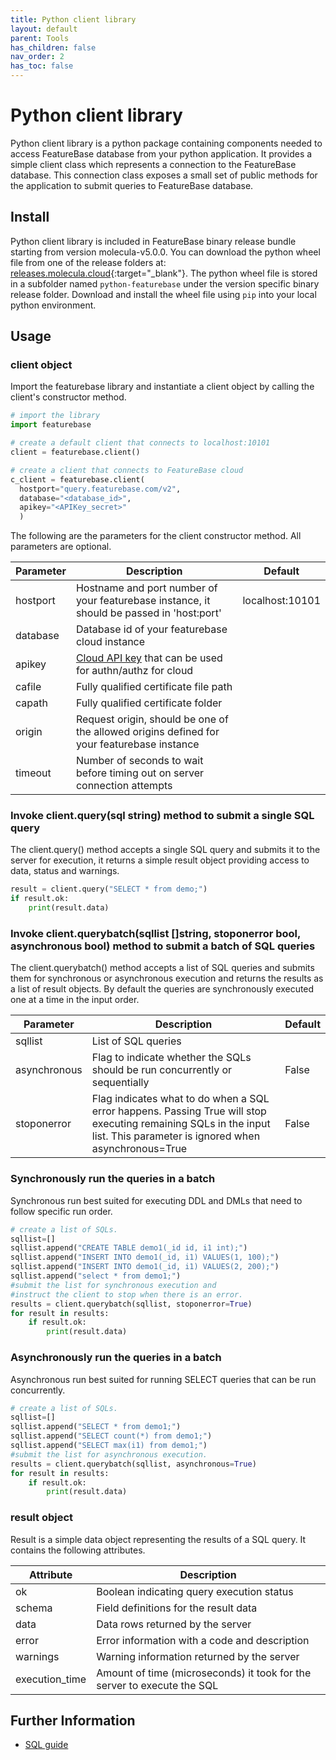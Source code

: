 ```yaml
---
title: Python client library
layout: default
parent: Tools
has_children: false
nav_order: 2
has_toc: false
---
```


# Python client library

Python client library is a python package containing components needed to access FeatureBase database from your python application. It provides a simple client class which represents a connection to the FeatureBase database. This connection class exposes a small set of public methods for the application to submit queries to FeatureBase database. 

## Install 

Python client library is included in FeatureBase binary release bundle starting from version molecula-v5.0.0. You can download the python wheel file from one of the release folders at: [releases.molecula.cloud](https://releases.molecula.cloud){:target="_blank"}. The python wheel file is stored in a subfolder named `python-featurebase` under the version specific binary release folder. Download and install the wheel file using `pip` into your local python environment.

## Usage

### client object

Import the featurebase library and instantiate a client object by calling the client's constructor method. 

```python
# import the library
import featurebase

# create a default client that connects to localhost:10101
client = featurebase.client()

# create a client that connects to FeatureBase cloud
c_client = featurebase.client(
  hostport="query.featurebase.com/v2", 
  database="<database_id>", 
  apikey="<APIKey_secret>"
  )
```

The following are the parameters for the client constructor method. All parameters are optional.

| Parameter | Description | Default |
|---|---|---|
| hostport | Hostname and port number of your featurebase instance, it should be passed in 'host:port' | localhost:10101 |
| database | Database id of your featurebase cloud instance |  |
| apikey | [Cloud API key](https://api-docs-featurebase-cloud.redoc.ly/latest#operation/postKey) that can be used for authn/authz for cloud |  |
| cafile | Fully qualified certificate file path |  |
| capath | Fully qualified certificate folder |  |
| origin | Request origin, should be one of the allowed origins defined for your featurebase instance |  |
| timeout | Number of seconds to wait before timing out on server connection attempts |  |

### Invoke client.query(sql string) method to submit a single SQL query

The client.query() method accepts a single SQL query and submits it to the server for execution, it returns a simple result object providing access to data, status and warnings.

```python
result = client.query("SELECT * from demo;")
if result.ok: 
    print(result.data)
```

### Invoke client.querybatch(sqllist []string, stoponerror bool, asynchronous bool) method to submit a batch of SQL queries

The client.querybatch() method accepts a list of SQL queries and submits them for synchronous or asynchronous execution and returns the results as a list of result objects. By default the queries are synchronously executed one at a time in the input order.

| Parameter | Description | Default |
|---|---|---|
| sqllist | List of SQL queries |  |
| asynchronous | Flag to indicate whether the SQLs should be run concurrently or sequentially | False |
| stoponerror | Flag indicates what to do when a SQL error happens. Passing True will stop executing remaining SQLs in the input list. This parameter is ignored when asynchronous=True | False |

### Synchronously run the queries in a batch

Synchronous run best suited for executing DDL and DMLs that need to follow specific run order.

```python
# create a list of SQLs. 
sqllist=[]
sqllist.append("CREATE TABLE demo1(_id id, i1 int);")
sqllist.append("INSERT INTO demo1(_id, i1) VALUES(1, 100);")
sqllist.append("INSERT INTO demo1(_id, i1) VALUES(2, 200);")
sqllist.append("select * from demo1;")
#submit the list for synchronous execution and 
#instruct the client to stop when there is an error.
results = client.querybatch(sqllist, stoponerror=True)
for result in results:
    if result.ok: 
        print(result.data)
```                

### Asynchronously run the queries in a batch 

Asynchronous run best suited for running SELECT queries that can be run concurrently.

```python
# create a list of SQLs. 
sqllist=[]
sqllist.append("SELECT * from demo1;")
sqllist.append("SELECT count(*) from demo1;")
sqllist.append("SELECT max(i1) from demo1;")
#submit the list for asynchronous execution.
results = client.querybatch(sqllist, asynchronous=True)
for result in results:
    if result.ok: 
        print(result.data)
```

### result object

Result is a simple data object representing the results of a SQL query. It contains the following attributes.

| Attribute | Description | 
|---|---|
| ok | Boolean indicating query execution status |
| schema | Field definitions for the result data |
| data | Data rows returned by the server |
| error | Error information with a code and description |
| warnings | Warning information returned by the server |
| execution_time | Amount of time (microseconds) it took for the server to execute the SQL |

## Further Information

* [SQL guide](/docs/sql-guide/sql-guide-home)